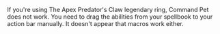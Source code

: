 If you're using The Apex Predator's Claw legendary ring, Command Pet does not work. You need to drag the abilities from your spellbook to your action bar manually. It doesn't appear that macros work either.

